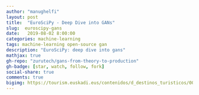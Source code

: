 ```yaml
---
author: "manughelfi"
layout: post
title:  "EuroSciPy - Deep Dive into GANs"
slug:  euroscipy-gans
date:   2019-08-02 8:00:00
categories: machine-learning
tags: machine-learning open-source gan
description: "EuroSciPy: deep dive into gans"
mathjax: true
gh-repo: "zurutech/gans-from-theory-to-production"
gh-badge: [star, watch, follow, fork]
social-share: true
comments: true
bigimg: https://tourism.euskadi.eus/contenidos/d_destinos_turisticos/0000004981_d2_rec_turismo/en_4981/images/CT_cabecerabilbaoguggen.jpg
---
```

